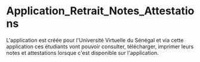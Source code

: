 # Application_Retrait_Notes_Attestations
L'application est créée pour l'Université Virtuelle du Sénégal et via cette application ces étudiants vont pouvoir consulter, télécharger, imprimer leurs notes et attestations lorsque c'est disponible sur l'application.
